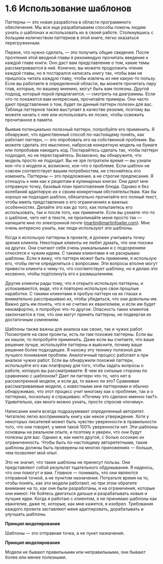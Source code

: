 # 1.6 Использование шаблонов

Паттерны — это новая разработка в области программного обеспечения. Мы все еще разрабатываем способы помочь людям узнать о шаблонах и использовать их в своей работе. Столкнувшись с большим количеством паттернов в этой книге, легко оказаться перегруженным. 

 Первое, что нужно сделать, — это получить общие сведения. После прочтения этой вводной главы я рекомендую прочитать введение к каждой главе книги. Оно даст вам представление о том, какие темы рассматриваются в ней. Конечно, вы можете продолжить чтение каждой главы, но я постарался написать книгу так, чтобы вам не пришлось читать каждую главу, чтобы извлечь из нее какую-то пользу. Если вы работаете в определенной области, вы можете прочитать пару глав, которые, по вашему мнению, могут быть вам полезны. Другой подход, который порой предлагается, — смотреть на диаграммы. Если что-то покажется вам интересным, прочитайте примеры. Они часто дают представление о том, будет ли данный паттерн полезен для вас. Таблица паттернов также выступает в качестве резюме, поэтому вы можете начать с нее или использовать ее позже, чтобы освежить прочитанное в памяти. 

 Выявив потенциально полезный паттерн, попробуйте его применить. Я обнаружил, что единственный способ по-настоящему понять, как работает паттерн, — это опробовать его на собственной проблеме. Вы можете сделать это мысленно, набросав конкретную модель на бумаге или попробовав накидать код. Постарайтесь сделать так, чтобы паттерн подходил, но не перестарайтесь. Возможно, вы обнаружите, что модель просто не подходит. Вы не зря потратили время — вы узнали кое-что о модели и, возможно, кое-что о проблеме. Если шаблон не совсем соответствует вашим потребностям, не стесняйтесь его изменить. Паттерны — это предложения, а не строгие предписания. Я отношусь к ним как к рецептам в кулинарных книгах: Они дают мне отправную точку, базовый план приготовления блюда. Однако я без колебаний адаптирую их к своим конкретным обстоятельствам. Как бы хорошо ни подходил шаблон, обязательно прочитайте его полный текст, чтобы иметь представление о его ограничениях и важных особенностях. Делайте это как до того, как попытаетесь его использовать, так и после того, как примените. Если вы узнаете что-то о шаблоне, чего нет в тексте, не проклинайте меня просто так — напишите мне по электронной почте (martin@martinfowler.com). Мне очень интересно узнать, как люди используют эти шаблоны. 

 Когда я использую паттерны в проекте, я должен учитывать точку зрения клиента. Некоторые клиенты не любят думать, что они похожи на других. Они считают себя очень уникальными и с подозрением относятся к чужим идеям. С такими клиентами я не раскрываю шаблоны. Если я вижу, что паттерн может быть применим, я использую его, чтобы легче определиться с вопросами. Эти вопросы вполне могут привести клиента к чему-то, что соответствует шаблону, но я делаю это косвенно, чтобы подтолкнуть его к размышлениям. 

 Другие клиенты рады тому, что я открыто использую паттерны, и успокаиваются, видя, что я повторно использую свои прошлые наработки. С такими клиентами я пробую паттерн на их глазах и внимательно расспрашиваю их, чтобы убедиться, что они довольны им. Важно дать им понять, что я не считаю их евангелием, и если им будет некомфортно, я попробую что-то другое. Опасность таких клиентов заключается в том, что они могут принять паттерны, не подвергая их достаточным сомнениям. 

 Шаблоны также важны для анализа как своих, так и чужих работ. Посмотрите на свои проекты, есть ли там похожие паттерны. Если вы их нашли, то попробуйте применить. Даже если вы считаете, что ваше решение лучше, используйте паттерны и выясните, почему ваше решение более подходящее. Я нахожу эту технику полезной для лучшего понимания проблем. Аналогичный процесс работает и при анализе чужих работ. Если вы обнаружили похожий паттерн, используйте его как платформу для того, чтобы задать вопросы о работе, которую вы рассматриваете: В чем ее сильные стороны по сравнению с шаблоном? Дает ли паттерн что-то, чего нет в рассмотренной модели, и если да, то важно ли это? Сравнивая рассматриваемые модели, с известными мне паттернами и обычно обнаруживаю, что этот процесс учит многому как о проблеме, так и о паттернах, поскольку я спрашиваю: «Почему это сделано именно так?». Удивительно, как много можно узнать, просто спросив «почему». 

 Написание книги всегда подразумевает определенный авторитет. Читателю легко воспринимать книгу как некое утверждение. Хотя у некоторых писателей может быть чувство уверенности в правильности того, что они говорят, у меня такой 100% уверенности нет. Эти шаблоны основаны на реальном опыте, и поэтому я уверен, что они будут полезны для вас. Однако я, как никто другой, с болью осознаю их ограниченность. Чтобы быть по-настоящему авторитетными, такие шаблоны должны быть проверены на многих приложениях — больше, чем позволяет мой опыт. 

 Это не значит, что такие шаблоны не принесут пользы. Они представляют собой результат тщательного обдумывания. Я надеюсь, что они помогут и вам. Главное — понимать, что они являются отправной точкой, а не пунктом назначения. Потратьте время на то, чтобы понять, как эти модели работают, но при этом обратите внимание на то, как они были разработаны, и на ограничения, которые они имеют. Не бойтесь двигаться дальше и разрабатывать новые и лучшие идеи. Когда я работаю с клиентом, я не принимаю шаблоны как евангелие, даже те, которые, как мне кажется, я изобрел. Требования каждого проекта заставляют меня адаптировать, дорабатывать и улучшать шаблоны. 

<tip>
    <p>
        <b>Принцип моделирования</b>
    </p>
    <p>Шаблоны — это отправная точка, а не пункт назначения.</p>
</tip>

<tip>
    <p>
        <b>Принцип моделирования</b>
    </p>
    <p>Модели не бывают правильными или неправильными, они бывают более или менее полезными.</p>
</tip>


